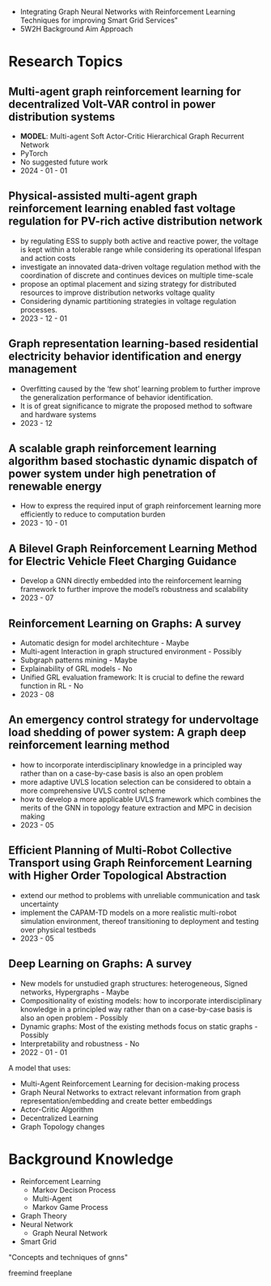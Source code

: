- Integrating Graph Neural Networks with Reinforcement Learning Techniques for improving Smart Grid Services"
- 5W2H
Background
Aim
Approach


# Research Topics

## Multi-agent graph reinforcement learning for decentralized Volt-VAR control in power distribution systems
* **MODEL**: Multi-agent Soft Actor-Critic Hierarchical Graph Recurrent Network
* PyTorch
* No suggested future work
* 2024 - 01 - 01

## Physical-assisted multi-agent graph reinforcement learning enabled fast voltage regulation for PV-rich active distribution network
* by regulating ESS to supply both active and reactive power, the voltage is kept within a tolerable range while considering its operational lifespan and action costs
* investigate an innovated data-driven voltage regulation method with the coordination of discrete and continues devices on multiple time-scale
* propose an optimal placement and sizing strategy for distributed resources to improve distribution networks voltage quality
* Considering dynamic partitioning strategies in voltage regulation processes.
* 2023 - 12 - 01

## Graph representation learning-based residential electricity behavior identification and energy management
* Overfitting caused by the ‘few shot’ learning problem to further improve the generalization performance of behavior identification. 
* It is of great significance to migrate the proposed method to software and hardware systems
* 2023 - 12

## A scalable graph reinforcement learning algorithm based stochastic dynamic dispatch of power system under high penetration of renewable energy
* How to express the required input of graph reinforcement learning more efficiently to reduce to computation burden 
* 2023 - 10 - 01

## A Bilevel Graph Reinforcement Learning Method for Electric Vehicle Fleet Charging Guidance
* Develop a GNN directly embedded into the reinforcement learning framework to further improve the model’s robustness and scalability
* 2023 - 07

## Reinforcement Learning on Graphs: A survey
* Automatic design for model architechture - Maybe
* Multi-agent Interaction in graph structured environment - Possibly
* Subgraph patterns mining - Maybe
* Explainability of GRL models - No
* Unified GRL evaluation framework: It is crucial to define the reward function in RL - No
* 2023 - 08

## An emergency control strategy for undervoltage load shedding of power system: A graph deep reinforcement learning method
- how to incorporate interdisciplinary knowledge in a principled way rather than on a case-by-case basis is also an open problem    
- more adaptive UVLS location selection can be considered to obtain a more comprehensive UVLS control scheme
- how to develop a more applicable UVLS framework which combines the merits of the GNN in topology feature extraction and MPC in decision making
- 2023 - 05 

## Efficient Planning of Multi-Robot Collective Transport using Graph Reinforcement Learning with Higher Order Topological Abstraction
- extend our method to problems with unreliable communication and task uncertainty
- implement the CAPAM-TD models on a more realistic multi-robot simulation environment, thereof transitioning to deployment and testing over physical testbeds
- 2023 - 05

## Deep Learning on Graphs: A survey
* New models for unstudied graph structures: heterogeneous, Signed networks, Hypergraphs - Maybe 
* Compositionality of existing models: how to incorporate interdisciplinary knowledge in a principled way rather than on a case-by-case basis is also an open problem - Possibly
* Dynamic graphs: Most of the existing methods focus on static graphs - Possibly
* Interpretability and robustness - No
* 2022 - 01 - 01


A model that uses:
* Multi-Agent Reinforcement Learning for decision-making process
* Graph Neural Networks to extract relevant information from graph representation/embedding and create better embeddings
* Actor-Critic Algorithm
* Decentralized Learning
* Graph Topology changes


# Background Knowledge
* Reinforcement Learning
    * Markov Decison Process
    * Multi-Agent
    * Markov Game Process
* Graph Theory
* Neural Network
    * Graph Neural Network
* Smart Grid


"Concepts and techniques of gnns"


freemind
freeplane